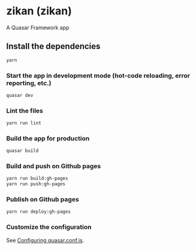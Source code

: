 # zikan (zikan)

A Quasar Framework app

## Install the dependencies
```bash
yarn
```

### Start the app in development mode (hot-code reloading, error reporting, etc.)
```bash
quasar dev
```

### Lint the files
```bash
yarn run lint
```

### Build the app for production
```bash
quasar build
```

### Build and push on Github pages
```bash
yarn run build:gh-pages
yarn run push:gh-pages
```
### Publish on Github pages
```bash
yarn run deploy:gh-pages
```

### Customize the configuration
See [Configuring quasar.conf.js](https://quasar.dev/quasar-cli/quasar-conf-js).
